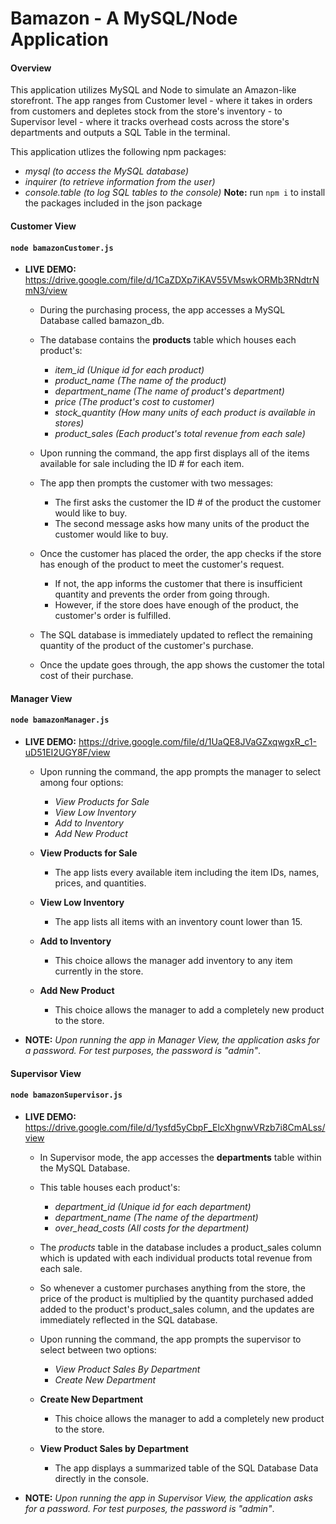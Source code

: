 # Bamazon - A MySQL/Node Application

#### Overview
This application utilizes MySQL and Node to simulate an Amazon-like storefront. The app ranges from Customer level - where it takes in orders from customers and depletes stock from the store's inventory - to Supervisor level - where it tracks overhead costs across the store's departments and outputs a SQL Table in the terminal.

This application utlizes the following npm packages:
* _mysql (to access the MySQL database)_
* _inquirer (to retrieve information from the user)_
* _console.table (to log SQL tables to the console)_
__Note:__ run `npm i` to install the packages included in the json package

#### Customer View
#### `node bamazonCustomer.js`

* __LIVE DEMO:__ https://drive.google.com/file/d/1CaZDXp7iKAV55VMswkORMb3RNdtrNmN3/view

    * During the purchasing process, the app accesses a MySQL Database called bamazon_db.

    * The database contains the __products__ table which houses each product's:
        * *item_id (Unique id for each product)*
        * *product_name (The name of the product)*
        * *department_name (The name of product's department)*
        * *price (The product's cost to customer)*
        * *stock_quantity (How many units of each product is available in stores)*
        * *product_sales (Each product's total revenue from each sale)*

    * Upon running the command, the app first displays all of the items available for sale including the ID # for each item.

    * The app then prompts the customer with two messages:
        * The first asks the customer the ID # of the product the customer would like to buy.
        * The second message asks how many units of the product the customer would like to buy.

    * Once the customer has placed the order, the app checks if the store has enough of the product to meet the customer's request.
        * If not, the app informs the customer that there is insufficient quantity and prevents the order from going through.
        * However, if the store does have enough of the product, the customer's order is fulfilled.

    * The SQL database is immediately updated to reflect the remaining quantity of the product of the customer's purchase.

    * Once the update goes through, the app shows the customer the total cost of their purchase.

#### Manager View
#### `node bamazonManager.js`

* __LIVE DEMO:__ https://drive.google.com/file/d/1UaQE8JVaGZxqwgxR_c1-uD51EI2UGY8F/view

    * Upon running the command, the app prompts the manager to select among four options:
        * _View Products for Sale_
        * _View Low Inventory_
        * _Add to Inventory_
        * _Add New Product_

    * __View Products for Sale__
        * The app lists every available item including the item IDs, names, prices, and quantities.

    * __View Low Inventory__
        * The app lists all items with an inventory count lower than 15.

    * __Add to Inventory__
        * This choice allows the manager add inventory to any item currently in the store.

    * __Add New Product__
        * This choice allows the manager to add a completely new product to the store.

* __NOTE:__ _Upon running the app in Manager View, the application asks for a password. For test purposes, the password is "admin"_.

#### Supervisor View
#### `node bamazonSupervisor.js`

* __LIVE DEMO:__ https://drive.google.com/file/d/1ysfd5yCbpF_ElcXhgnwVRzb7i8CmALss/view

    * In Supervisor mode, the app accesses the __departments__ table within the MySQL Database.

    * This table houses each product's:
        * *department_id (Unique id for each department)*
        * *department_name (The name of the department)*
        * *over_head_costs (All costs for the department)*

    * The _products_ table in the database includes a product_sales column which is updated with each individual products total revenue from each sale.

    * So whenever a customer purchases anything from the store, the price of the product is multiplied by the quantity purchased added added to the product's product_sales column, and the updates are immediately reflected in the SQL database.

    * Upon running the command, the app prompts the supervisor to select between two options:
        * _View Product Sales By Department_
        * _Create New Department_

    * __Create New Department__
        * This choice allows the manager to add a completely new product to the store.

    * __View Product Sales by Department__
        * The app displays a summarized table of the SQL Database Data directly in the console.

* __NOTE:__ _Upon running the app in Supervisor View, the application asks for a password. For test purposes, the password is "admin"_.
